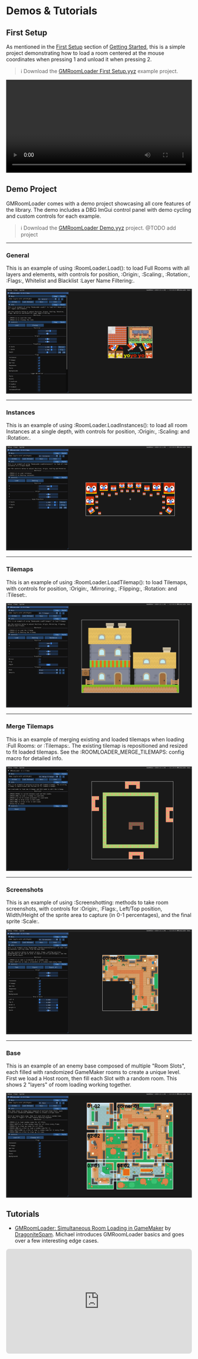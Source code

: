 # Demos & Tutorials

<!-- <div style="position: relative; padding-bottom: 56.25%; height: 0; overflow: hidden; max-width: 100%; border-radius: 8px;">
  <iframe 
    src="https://www.youtube.com/embed/dQw4w9WgXcQ"
    frameborder="0" 
    allow="accelerometer; autoplay; clipboard-write; encrypted-media; gyroscope; picture-in-picture; web-share" 
    allowfullscreen
    style="position: absolute; top:0; left:0; width:100%; height:100%;">
  </iframe>
</div> -->

## First Setup

As mentioned in the [First Setup](/pages/home/gettingStarted/gettingStarted/#first-setup) section of [Getting Started](/pages/home/gettingStarted/gettingStarted), this is a simple project demonstrating how to load a room centered at the mouse coordinates when pressing 1 and unload it when pressing 2.

> ℹ️ Download the [GMRoomLoader First Setup.yyz](https://github.com/glebtsereteli/GMRoomLoader/raw/main/docs/public/GMRoomLoader%20First%20Setup.yyz) example project.

<div style="width: 100%; max-width: 100%;">
  <video style="width: 100%; height: auto;" controls>
    <source src="/pages/home/gettingStarted/firstSetup.mp4" type="video/mp4">
  </video>
</div>

## Demo Project

GMRoomLoader comes with a demo project showcasing all core features of the library. The demo includes a DBG ImGui control panel with demo cycling and custom controls for each example.

> ℹ️ Download the [GMRoomLoader Demo.yyz](https://github.com/glebtsereteli/GMRoomLoader/raw/main/docs/public/GMRoomLoader%20Demo.yyz) project. @TODO add project

---
### General

This is an example of using :RoomLoader.Load(): to load Full Rooms with all layers and elements, with controls for position, :Origin:, :Scaling:, :Rotation:, :Flags:, Whitelist and Blacklist :Layer Name Filtering:.

![general](demo01general.png)

---
### Instances

This is an example of using :RoomLoader.LoadInstances(): to load all room Instances at a single depth, with controls for position, :Origin:, :Scaling: and :Rotation:.

![instances](demo02instances.png)

---
### Tilemaps

This is an example of using :RoomLoader.LoadTilemap(): to load Tilemaps, with controls for position, :Origin:, :Mirroring:, :Flipping:, :Rotation: and :Tileset:.

![tilemaps](demo03tilemaps.png)

---
### Merge Tilemaps

This is an example of merging existing and loaded tilemaps when loading :Full Rooms: or :Tilemaps:. The existing tilemap is repositioned and resized to fit loaded tilemaps. See the :ROOMLOADER_MERGE_TILEMAPS: config macro for detailed info.

![mergeTilemaps](demo04mergeTilemaps.png)

---
### Screenshots

This is an example of using :Screenshotting: methods to take room screenshots, with controls for :Origin:, :Flags:, Left/Top position, Width/Height of the sprite area to capture (in 0-1 percentages), and the final sprite :Scale:.

![screenshots](demo05screenshots.png)

---
### Base

This is an example of an enemy base composed of multiple "Room Slots", each filled with randomized GameMaker rooms to create a unique level. First we load a Host room, then fill each Slot with a random room. This shows 2 "layers" of room loading working together.

![base](demo06base.png)

## Tutorials

* [GMRoomLoader: Simultaneous Room Loading in GameMaker](https://www.youtube.com/watch?v=mZegvOC47dw) by [DragoniteSpam](https://www.youtube.com/c/DragoniteSpam/about). Michael introduces GMRoomLoader basics and goes over a few interesting edge cases.

<div style="position: relative; padding-bottom: 56.25%; height: 0; overflow: hidden; max-width: 100%; border-radius: 8px;">
  <iframe 
    src="https://www.youtube.com/embed/mZegvOC47dw"
    frameborder="0" 
    allow="accelerometer; autoplay; clipboard-write; encrypted-media; gyroscope; picture-in-picture; web-share" 
    allowfullscreen
    style="position: absolute; top:0; left:0; width:100%; height:100%;">
  </iframe>
</div>